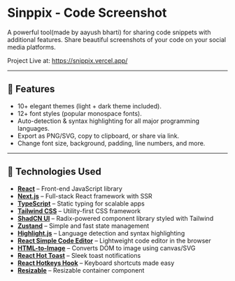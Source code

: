 # Sinppix - Code Screenshot

A powerful tool(made by aayush bharti) for sharing code snippets with additional features. Share beautiful screenshots of your code on your social media platforms.

Project Live at: https://snippix.vercel.app/

---

## 🎨 Features

- 10+ elegant themes (light + dark theme included).
- 12+ font styles (popular monospace fonts).
- Auto-detection & syntax highlighting for all major programming languages.
- Export as PNG/SVG, copy to clipboard, or share via link.
- Change font size, background, padding, line numbers, and more.

---

## 🧪 Technologies Used

- [**React**](https://react.dev) – Front-end JavaScript library
- [**Next.js**](https://nextjs.org) – Full-stack React framework with SSR
- [**TypeScript**](https://www.typescriptlang.org) – Static typing for scalable
  apps
- [**Tailwind CSS**](https://tailwindcss.com) – Utility-first CSS framework
- [**ShadCN UI**](https://ui.shadcn.dev) – Radix-powered component library
  styled with Tailwind
- [**Zustand**](https://github.com/pmndrs/zustand) – Simple and fast state
  management
- [**Highlight.js**](https://highlightjs.org) – Language detection and syntax
  highlighting
- [**React Simple Code Editor**](https://github.com/satya164/react-simple-code-editor)
  – Lightweight code editor in the browser
- [**HTML-to-Image**](https://github.com/bubkoo/html-to-image) – Converts DOM to
  image using canvas/SVG
- [**React Hot Toast**](https://react-hot-toast.com) – Sleek toast notifications
- [**React Hotkeys Hook**](https://github.com/JohannesKlauss/react-hotkeys-hook)
  – Keyboard shortcuts made easy
- [**Resizable**](https://github.com/bokuweb/react-resizable-box) – Resizable
  container component
